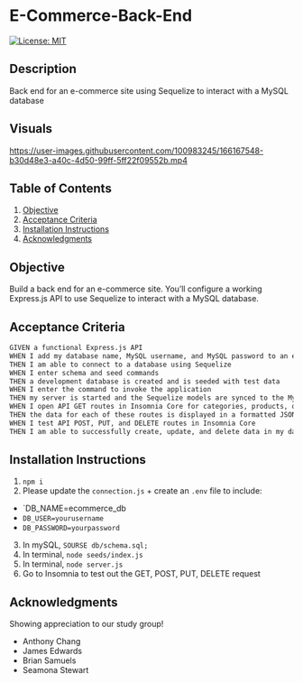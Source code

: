 # E-Commerce-Back-End
[![License: MIT](https://img.shields.io/badge/License-MIT-yellow.svg)](https://opensource.org/licenses/MIT) 

## Description
Back end for an e-commerce site using Sequelize to interact with a MySQL database

## Visuals
https://user-images.githubusercontent.com/100983245/166167548-b30d48e3-a40c-4d50-99ff-5ff22f09552b.mp4

## Table of Contents
1. [Objective](#objective)
2. [Acceptance Criteria](#acceptance-criteria)
3. [Installation Instructions](#installation-instructions)
4. [Acknowledgments](#acknowledgments)

## Objective
Build a back end for an e-commerce site. You’ll configure a working Express.js API to use Sequelize to interact with a MySQL database.

## Acceptance Criteria
```md
GIVEN a functional Express.js API
WHEN I add my database name, MySQL username, and MySQL password to an environment variable file
THEN I am able to connect to a database using Sequelize
WHEN I enter schema and seed commands
THEN a development database is created and is seeded with test data
WHEN I enter the command to invoke the application
THEN my server is started and the Sequelize models are synced to the MySQL database
WHEN I open API GET routes in Insomnia Core for categories, products, or tags
THEN the data for each of these routes is displayed in a formatted JSON
WHEN I test API POST, PUT, and DELETE routes in Insomnia Core
THEN I am able to successfully create, update, and delete data in my database
```

## Installation Instructions
1. `npm i`
2. Please update the `connection.js` + create an `.env` file to include:
  - `DB_NAME=ecommerce_db
  - `DB_USER=yourusername`
  - `DB_PASSWORD=yourpassword`
3. In mySQL, `SOURSE db/schema.sql;`
4. In terminal, `node seeds/index.js`
5. In terminal, `node server.js`
6. Go to Insomnia to test out the GET, POST, PUT, DELETE request

## Acknowledgments 
Showing appreciation to our study group! 
* Anthony Chang
* James Edwards
* Brian Samuels
* Seamona Stewart
